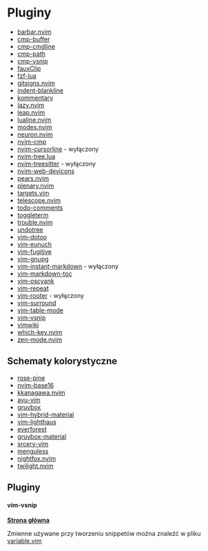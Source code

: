 # Pluginy

- [barbar.nvim](https://github.com/romgrk/barbar.nvim)
- [cmp-buffer](https://github.com/hrsh7th/cmp-buffer)
- [cmp-cmdline](https://github.com/hrsh7th/cmp-cmdline)
- [cmp-path](https://github.com/hrsh7th/cmp-path)
- [cmp-vsnip](https://github.com/hrsh7th/cmp-vsnip)
- [fauxClip](https://github.com/Jorengarenar/fauxClip)
- [fzf-lua](https://github.com/ibhagwan/fzf-lua)
- [gitsigns.nvim](https://github.com/lewis6991/gitsigns.nvim)
- [indent-blankline](https://github.com/lukas-reineke/indent-blankline.nvim)
- [kommentary](https://github.com/b3nj5m1n/kommentary)
- [lazy.nvim](https://github.com/folke/lazy.nvim)
- [leap.nvim](https://github.com/ggandor/leap.nvim)
- [lualine.nvim](https://github.com/nvim-lualine/lualine.nvim)
- [modes.nvim](https://github.com/mvllow/modes.nvim)
- [neuron.nvim](https://github.com/oberblastmeister/neuron.nvim)
- [nvim-cmp](https://github.com/hrsh7th/nvim-cmp)
- [nvim-cursorline](https://github.com/yamatsum/nvim-cursorline) - wyłączony
- [nvim-tree.lua](https://github.com/nvim-tree/nvim-tree.lua)
- [nvim-treesitter](https://github.com/nvim-treesitter/nvim-treesitter) - wyłączony
- [nvim-web-devicons](https://github.com/kyazdani42/nvim-web-devicons)
- [pears.nvim](https://github.com/steelsojka/pears.nvim)
- [plenary.nvim](https://github.com/nvim-lua/plenary.nvim)
- [targets.vim](https://github.com/wellle/targets.vim)
- [telescope.nvim](https://github.com/nvim-telescope/telescope.nvim)
- [todo-comments](https://github.com/folke/todo-comments.nvim)
- [toggleterm](https://github.com/akinsho/toggleterm.nvim)
- [trouble.nvim](https://github.com/folke/trouble.nvim)
- [undotree](https://github.com/mbbill/undotree)
- [vim-dotoo](https://github.com/dhruvasagar/vim-dotoo)
- [vim-eunuch](https://github.com/tpope/vim-eunuch)
- [vim-fugitive](https://github.com/tpope/vim-fugitive)
- [vim-gnupg](https://github.com/jamessan/vim-gnupg)
- [vim-instant-markdown](https://github.com/instant-markdown/vim-instant-markdown) - wyłączony
- [vim-markdown-toc](https://github.com/junegunn/vim-markdown-toc)
- [vim-oscyank](https://github.com/ojroques/vim-oscyank)
- [vim-repeat](https://github.com/tpope/vim-repeat)
- [vim-rooter](https://github.com/airblade/vim-rooter) - wyłączony
- [vim-surround](https://github.com/tpope/vim-surround)
- [vim-table-mode](https://github.com/dhruvasagar/vim-table-mode)
- [vim-vsnip](https://github.com/hrsh7th/vim-vsnip)
- [vimwiki](https://github.com/vimwiki/vimwiki)
- [which-key.nvim](https://github.com/folke/which-key.nvim)
- [zen-mode.nvim](https://github.com/folke/zen-mode.nvim)

## Schematy kolorystyczne

- [rose-pine](https://github.com/rose-pine/neovim)
- [nvim-base16](https://github.com/RRethy/nvim-base16)
- [kkanagawa.nvim](https://github.com/rebelot/kanagawa.nvim)
- [ayu-vim](https://github.com/ayu-theme/ayu-vim)
- [gruvbox](https://github.com/gruvbox-community/gruvbox)
- [vim-hybrid-material](https://github.com/kristijanhusak/vim-hybrid-material)
- [vim-lighthaus](https://github.com/lighthaus-theme/vim-lighthaus)
- [everforest](https://github.com/sainnhe/everforest)
- [gruvbox-material](https://github.com/sainnhe/gruvbox-material)
- [srcery-vim](https://github.com/srcery-colors/srcery-vim)
- [menguless](https://github.com/zekzekus/menguless)
- [nightfox.nvim](https://github.com/EdenEast/nightfox.nvim)
- [twilight.nvim](https://github.com/folke/twilight.nvim)

## Pluginy

#### vim-vsnip

**[Strona główna](https://github.com/hrsh7th/vim-vsnip/)**

Zmienne używane przy tworzeniu snippetów można znaleźć w pliku [variable.vim](https://github.com/hrsh7th/vim-vsnip/blob/master/autoload/vsnip/variable.vim)
